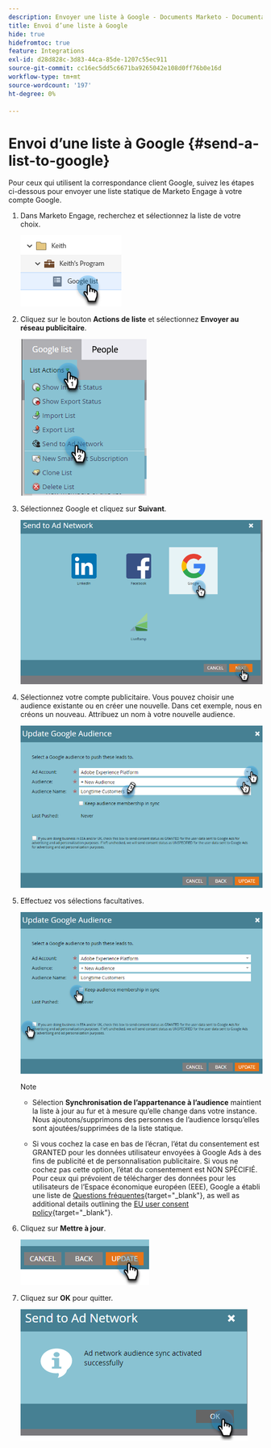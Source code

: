 ```yaml
---
description: Envoyer une liste à Google - Documents Marketo - Documentation du produit
title: Envoi d’une liste à Google
hide: true
hidefromtoc: true
feature: Integrations
exl-id: d28d828c-3d83-44ca-85de-1207c55ec911
source-git-commit: cc16ec5dd5c6671ba9265042e108d0ff76b0e16d
workflow-type: tm+mt
source-wordcount: '197'
ht-degree: 0%

---
```


# Envoi d’une liste à Google {#send-a-list-to-google}

Pour ceux qui utilisent la correspondance client Google, suivez les étapes ci-dessous pour envoyer une liste statique de Marketo Engage à votre compte Google.

1. Dans Marketo Engage, recherchez et sélectionnez la liste de votre choix.

   ![](assets/send-a-list-to-google-1.png)

1. Cliquez sur le bouton **Actions de liste** et sélectionnez **Envoyer au réseau publicitaire**.

   ![](assets/send-a-list-to-google-2.png)

1. Sélectionnez Google et cliquez sur **Suivant**.

   ![](assets/send-a-list-to-google-3.png)

1. Sélectionnez votre compte publicitaire. Vous pouvez choisir une audience existante ou en créer une nouvelle. Dans cet exemple, nous en créons un nouveau. Attribuez un nom à votre nouvelle audience.

   ![](assets/send-a-list-to-google-4.png)

1. Effectuez vos sélections facultatives.

   ![](assets/send-a-list-to-google-5.png)

   >[!NOTE]
   >
   >* Sélection **Synchronisation de l’appartenance à l’audience** maintient la liste à jour au fur et à mesure qu’elle change dans votre instance. Nous ajoutons/supprimons des personnes de l’audience lorsqu’elles sont ajoutées/supprimées de la liste statique.
   >
   >* Si vous cochez la case en bas de l’écran, l’état du consentement est GRANTED pour les données utilisateur envoyées à Google Ads à des fins de publicité et de personnalisation publicitaire. Si vous ne cochez pas cette option, l’état du consentement est NON SPÉCIFIÉ. Pour ceux qui prévoient de télécharger des données pour les utilisateurs de l’Espace économique européen (EEE), Google a établi une liste de [Questions fréquentes](https://support.google.com/google-ads/answer/14310715){target="_blank"}, as well as additional details outlining the [EU user consent policy](https://www.google.com/about/company/user-consent-policy/){target="_blank"}.

1. Cliquez sur **Mettre à jour**.

   ![](assets/send-a-list-to-google-6.png)

1. Cliquez sur **OK** pour quitter.

   ![](assets/send-a-list-to-google-7.png)
